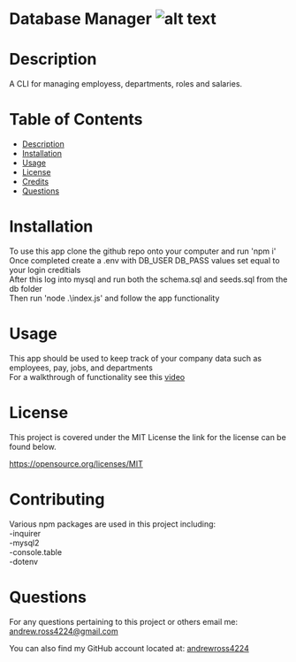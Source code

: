 # Database Manager ![alt text](https://img.shields.io/badge/License-MIT-yellow.svg)
  # Description
  A CLI for managing employess, departments, roles and salaries.
  # Table of Contents
  - [Description](#description)
  - [Installation](#installation)
  - [Usage](#usage)
  - [License](#license)
  - [Credits](#contributing)
  - [Questions](#questions)
  # Installation
  To use this app clone the github repo onto your computer and run 'npm i'</br>
  Once completed create a .env with DB_USER DB_PASS values set equal to your login creditials</br>
  After this log into mysql and run both the schema.sql and seeds.sql from the db folder</br>
  Then run 'node .\index.js' and follow the app functionality 
  # Usage
  This app should be used to keep track of your company data such as employees, pay, jobs, and departments</br>
  For a walkthrough of functionality see this [video](https://drive.google.com/file/d/19FdVd54em05OYsJcOWk9tNo3B1pVYm-R/view)
  # License
  This project is covered under the MIT License the link for the license can be found below.

  https://opensource.org/licenses/MIT
  # Contributing
  Various npm packages are used in this project including:</br>
  -inquirer</br>
  -mysql2</br>
  -console.table</br>
  -dotenv
  # Questions
  For any questions pertaining to this project or others email me: [andrew.ross4224@gmail.com](https://andrew.ross4224@gmail.com)

  You can also find my GitHub account located at: [andrewross4224](https://github.com/andrewross4224)